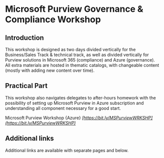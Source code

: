 # Microsoft Purview Governance & Compliance Workshop
## Introduction
This workshop is designed as two days divided vertically for the Business/Sales Track & technical track, as well as divided vertically for Purview solutions in Microsoft 365 (compliance) and Azure (governance).
All extra materials are hosted in thematic catalogs, with changeable content (mostly with adding new content over time).

## Practical Part
This workshop also navigates delegates to after-hours homework with the possibility of setting up Microsoft Purview in Azure subscription and understanding all component necessary for a good start. 

Microsoft Purview Workshop {Azure}
_[https://bit.ly/MSPurviewWRKSHP](https://bit.ly/MSPurviewWRKSHP)_

## Additional links
Additional links are available with separate pages and below.
